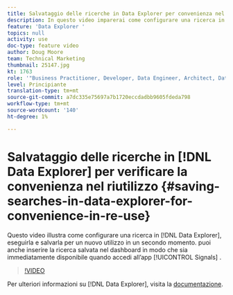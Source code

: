 ```yaml
---
title: Salvataggio delle ricerche in Data Explorer per convenienza nel riutilizzo
description: In questo video imparerai come configurare una ricerca in Data Explorer, eseguirla e quindi salvarla per essere riutilizzata in un secondo momento. puoi anche inserire la ricerca salvata nel dashboard in modo che sia immediatamente disponibile quando accedi all’app Segnali .
feature: 'Data Explorer '
topics: null
activity: use
doc-type: feature video
author: Doug Moore
team: Technical Marketing
thumbnail: 25147.jpg
kt: 1763
role: '"Business Practitioner, Developer, Data Engineer, Architect, Data Architect, Administrator, Leader"'
level: Principiante
translation-type: tm+mt
source-git-commit: a7dc335e75697a7b1720eccdadbb9605fdeda798
workflow-type: tm+mt
source-wordcount: '140'
ht-degree: 1%

---
```



# Salvataggio delle ricerche in [!DNL Data Explorer] per verificare la convenienza nel riutilizzo {#saving-searches-in-data-explorer-for-convenience-in-re-use}

Questo video illustra come configurare una ricerca in [!DNL Data Explorer], eseguirla e salvarla per un nuovo utilizzo in un secondo momento. puoi anche inserire la ricerca salvata nel dashboard in modo che sia immediatamente disponibile quando accedi all’app [!UICONTROL Signals] .

>[!VIDEO](https://video.tv.adobe.com/v/25147/?quality=12)

Per ulteriori informazioni su [!DNL Data Explorer], visita la [documentazione](https://experiencecloud.adobe.com/resources/help/en_US/aam/data-explorer.html).